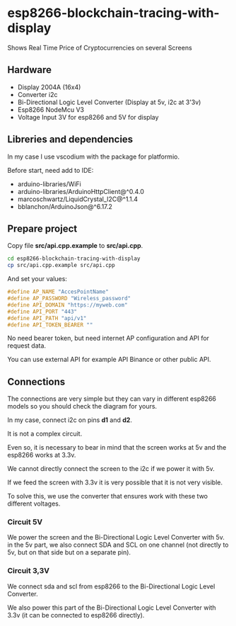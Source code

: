 # esp8266-blockchain-tracing-with-display

Shows Real Time Price of Cryptocurrencies on several Screens

## Hardware

- Display 2004A (16x4)
- Converter i2c
- Bi-Directional Logic Level Converter (Display at 5v, i2c at 3'3v)
- Esp8266 NodeMcu V3
- Voltage Input 3V for esp8266 and 5V for display

## Libreries and dependencies

In my case I use vscodium with the package for platformio.

Before start, need add to IDE:

- arduino-libraries/WiFi
- arduino-libraries/ArduinoHttpClient@^0.4.0
- marcoschwartz/LiquidCrystal_I2C@^1.1.4
- bblanchon/ArduinoJson@^6.17.2

## Prepare project

Copy file **src/api.cpp.example** to **src/api.cpp**.

```bash
cd esp8266-blockchain-tracing-with-display
cp src/api.cpp.example src/api.cpp
```

And set your values:

```c++
#define AP_NAME "AccesPointName"
#define AP_PASSWORD "Wireless_password"
#define API_DOMAIN "https://myweb.com"
#define API_PORT "443"
#define API_PATH "api/v1"
#define API_TOKEN_BEARER ""
```

No need bearer token, but need internet AP configuration and API for request data.

You can use external API for example API Binance or other public API.

## Connections

The connections are very simple but they can vary in different esp8266 models so you should check the diagram for yours.

In my case, connect i2c on pins **d1** and **d2**.

It is not a complex circuit.

Even so, it is necessary to bear in mind that the screen works at 5v and the esp8266 works at 3.3v.

We cannot directly connect the screen to the i2c if we power it with 5v.

If we feed the screen with 3.3v it is very possible that it is not very visible.

To solve this, we use the converter that ensures work with these two different voltages.

### Circuit 5V

We power the screen and the Bi-Directional Logic Level Converter with 5v. in the 5v part, we also connect SDA and SCL on one channel (not directly to 5v, but on that side but on a separate pin).

### Circuit 3,3V

We connect sda and scl from esp8266 to the Bi-Directional Logic Level Converter. 

We also power this part of the Bi-Directional Logic Level Converter with 3.3v (it can be connected to esp8266 directly).
